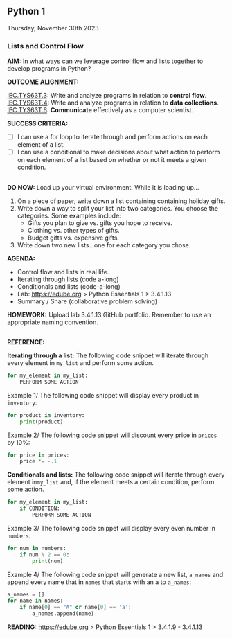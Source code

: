 ## Python 1
Thursday, November 30th 2023<BR>

### **Lists and Control Flow**

**AIM:** In what ways can we leverage control flow and lists together to develop programs in Python?

**OUTCOME ALIGNMENT:**

<ins>IEC.TYS63T.3</ins>: Write and analyze programs in relation to **control flow**.
<br><ins>IEC.TYS63T.4</ins>: Write and analyze programs in relation to **data collections**.
<br><ins>IEC.TYS63T.6</ins>: **Communicate** effectively as a computer scientist.

**SUCCESS CRITERIA:**

- [ ] I can use a for loop to iterate through and perform actions on each element of a list.
- [ ] I can use a conditional to make decisions about what action to perform on each element of a list based on whether or not it meets a given condition.
        
##

**DO NOW:**  Load up your virtual environment.  While it is loading up...

1. On a piece of paper, write down a list containing containing holiday gifts.
2. Write down a way to split your list into two categories.  You choose the categories.  Some examples include:
    * Gifts you plan to give vs. gifts you hope to receive.
    * Clothing vs. other types of gifts.
    * Budget gifts vs. expensive gifts.
3. Write down two new lists...one for each category you chose.
   
**AGENDA:**  

* Control flow and lists in real life.
* Iterating through lists (code a-long)
* Conditionals and lists (code-a-long)
* Lab: https://edube.org > Python Essentials 1 > 3.4.1.13
* Summary / Share (collaborative problem solving)

**HOMEWORK:** Upload lab 3.4.1.13 GitHub portfolio.  Remember to use an appropriate naming convention.

##

**REFERENCE:**

**Iterating through a list:** The following code snippet will iterate through every element in `my_list` and perform some action.

```python
for my_element in my_list:
    PERFORM SOME ACTION
```

Example 1/ The following code snippet will display every product in `inventory`:

```python
for product in inventory:
    print(product)
```

Example 2/ The following code snippet will discount every price in `prices` by 10%:

```python
for price in prices:
    price *= -.1
```

**Conditionals and lists:** The following code snippet will iterate through every element in`my_list` and, if the element meets a certain condition, perform some action. 

```python
for my_element in my_list:
    if CONDITION:
        PERFORM SOME ACTION
```

Example 3/ The following code snippet will display every even number in `numbers`:

```python
for num in numbers:
    if num % 2 == 0:
        print(num)
```

Example 4/ The following code snippet will generate a new list, `a_names` and append every name that in `names` that starts with an a to `a_names`:

```python
a_names = []
for name in names:
    if name[0] == "A" or name[0] == 'a':
        a_names.append(name)
```

**READING:** https://edube.org > Python Essentials 1 > 3.4.1.9 - 3.4.1.13
